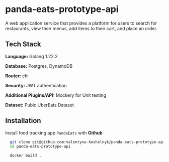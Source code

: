 # panda-eats-prototype-api
A web application service that provides a platform for users to search for restaurants, view their menus, add items to their cart, and place an order. 

## Tech Stack
**Language:** Golang 1.22.2

**Database:** Postgres, DynamoDB

**Router:** chi

**Security:** JWT authentication

**Additional Plugins/API:** Mockery for Unit testing

**Dataset:** Pubic UberEats Dataset

## Installation

Install food tracking app `PandaEats` with **Github**

```bash
  git clone git@github.com:valentyna-koshelnyk/panda-eats-prototype-api.git
  cd panda-eats-prototype-api
```


```bash
  docker build .
```

